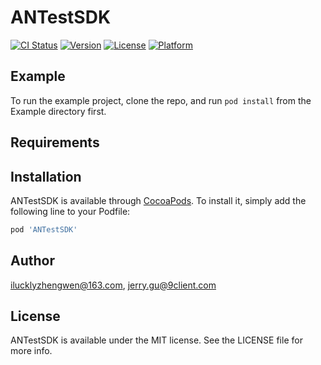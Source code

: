 # ANTestSDK

[![CI Status](https://img.shields.io/travis/ilucklyzhengwen@163.com/ANTestSDK.svg?style=flat)](https://travis-ci.org/ilucklyzhengwen@163.com/ANTestSDK)
[![Version](https://img.shields.io/cocoapods/v/ANTestSDK.svg?style=flat)](https://cocoapods.org/pods/ANTestSDK)
[![License](https://img.shields.io/cocoapods/l/ANTestSDK.svg?style=flat)](https://cocoapods.org/pods/ANTestSDK)
[![Platform](https://img.shields.io/cocoapods/p/ANTestSDK.svg?style=flat)](https://cocoapods.org/pods/ANTestSDK)

## Example

To run the example project, clone the repo, and run `pod install` from the Example directory first.

## Requirements

## Installation

ANTestSDK is available through [CocoaPods](https://cocoapods.org). To install
it, simply add the following line to your Podfile:

```ruby
pod 'ANTestSDK'
```

## Author

ilucklyzhengwen@163.com, jerry.gu@9client.com

## License

ANTestSDK is available under the MIT license. See the LICENSE file for more info.
